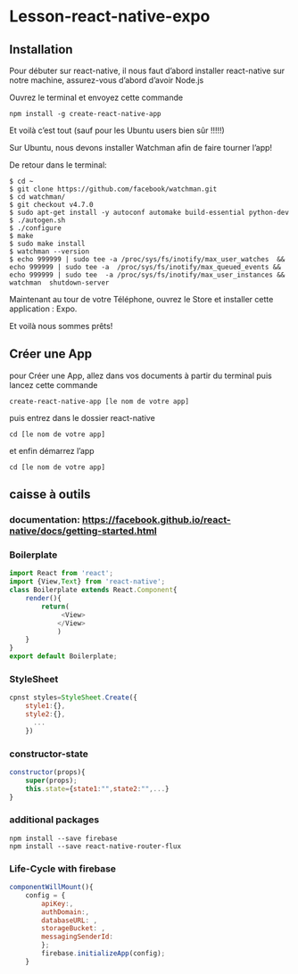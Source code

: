 # Lesson-react-native-expo
## Installation

Pour débuter sur react-native, il nous faut d’abord installer react-native sur notre machine,
assurez-vous d’abord d’avoir Node.js

Ouvrez le terminal et envoyez cette commande


```
npm install -g create-react-native-app
```

Et voilà c’est tout (sauf pour les Ubuntu users bien sûr !!!!!)

Sur Ubuntu, nous devons installer Watchman afin de faire tourner l’app!

De retour dans le terminal:

```
$ cd ~
$ git clone https://github.com/facebook/watchman.git
$ cd watchman/
$ git checkout v4.7.0
$ sudo apt-get install -y autoconf automake build-essential python-dev
$ ./autogen.sh 
$ ./configure 
$ make
$ sudo make install
$ watchman --version
$ echo 999999 | sudo tee -a /proc/sys/fs/inotify/max_user_watches  && echo 999999 | sudo tee -a  /proc/sys/fs/inotify/max_queued_events && echo 999999 | sudo tee  -a /proc/sys/fs/inotify/max_user_instances && watchman  shutdown-server
```


Maintenant au tour de votre Téléphone, ouvrez le Store et installer cette application : Expo.

Et voilà nous sommes prêts!


## Créer une App


pour Créer une App, allez dans vos documents à partir du terminal puis
lancez cette commande

```
create-react-native-app [le nom de votre app]
```

puis entrez dans le dossier react-native

```
cd [le nom de votre app]
```

et enfin démarrez l’app

```
cd [le nom de votre app]
```



## caisse à outils

### documentation: https://facebook.github.io/react-native/docs/getting-started.html

### Boilerplate

```javascript
import React from 'react';
import {View,Text} from 'react-native';
class Boilerplate extends React.Component{
	render(){
		return(
			 <View>
			</View>
			)
	}
}
export default Boilerplate;
```


### StyleSheet

```javascript
cpnst styles=StyleSheet.Create({
	style1:{},
	style2:{},
	  ...
	})
```


### constructor-state

```javascript
constructor(props){
	super(props);
	this.state={state1:"",state2:"",...}
}

```



### additional packages

```
npm install --save firebase
npm install --save react-native-router-flux
```

### Life-Cycle with firebase

```javascript
componentWillMount(){
	config = {
	    apiKey:,
	    authDomain:,
	    databaseURL: ,
	    storageBucket: ,
	    messagingSenderId: 
		};
		firebase.initializeApp(config);
	}
```
